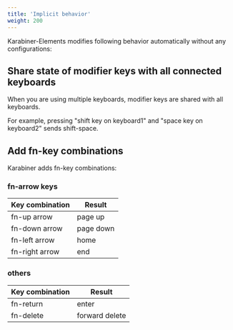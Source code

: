 ```yaml
---
title: 'Implicit behavior'
weight: 200
---
```


Karabiner-Elements modifies following behavior automatically without any configurations:

## Share state of modifier keys with all connected keyboards

When you are using multiple keyboards, modifier keys are shared with all keyboards.

For example, pressing "shift key on keyboard1" and "space key on keyboard2" sends shift-space.

## Add fn-key combinations

Karabiner adds fn-key combinations:

### fn-arrow keys

| Key combination | Result    |
| --------------- | --------- |
| fn-up arrow     | page up   |
| fn-down arrow   | page down |
| fn-left arrow   | home      |
| fn-right arrow  | end       |

### others

| Key combination | Result         |
| --------------- | -------------- |
| fn-return       | enter          |
| fn-delete       | forward delete |
